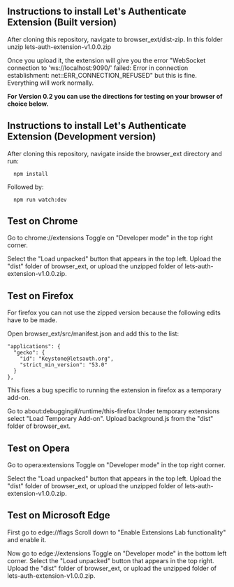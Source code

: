 ## Instructions to install Let's Authenticate Extension (Built version)

After cloning this repository, navigate to browser_ext/dist-zip.
In this folder unzip lets-auth-extension-v1.0.0.zip

Once you upload it, the extension will give you the error
"WebSocket connection to 'ws://localhost:9090/' failed: Error in connection establishment: net::ERR_CONNECTION_REFUSED"
but this is fine. Everything will work normally.

**For Version 0.2 you can use the directions for testing on your browser of choice below.**

## Instructions to install Let's Authenticate Extension (Development version)

After cloning this repository, navigate inside the browser_ext directory and run:

```
  npm install
```

Followed by:

```
  npm run watch:dev
```

## Test on Chrome

Go to chrome://extensions
Toggle on "Developer mode" in the top right corner.

Select the "Load unpacked" button that appears in the top left.
Upload the "dist" folder of browser_ext, or upload the unzipped folder of lets-auth-extension-v1.0.0.zip.

## Test on Firefox

For firefox you can not use the zipped version because the following edits have to be made.

Open browser_ext/src/manifest.json and add this to the list:

```
"applications": {
  "gecko": {
    "id": "Keystone@letsauth.org",
    "strict_min_version": "53.0"
  }
},
```

This fixes a bug specific to running the extension in firefox as a temporary add-on.

Go to about:debugging#/runtime/this-firefox
Under temporary extensions select "Load Temporary Add-on".
Upload background.js from the "dist" folder of browser_ext.

## Test on Opera

Go to opera:extensions
Toggle on "Developer mode" in the top right corner.

Select the "Load unpacked" button that appears in the top left.
Upload the "dist" folder of browser_ext, or upload the unzipped folder of lets-auth-extension-v1.0.0.zip.

## Test on Microsoft Edge

First go to edge://flags
Scroll down to "Enable Extensions Lab functionality" and enable it.

Now go to edge://extensions
Toggle on "Developer mode" in the bottom left corner.
Select the "Load unpacked" button that appears in the top right.
Upload the "dist" folder of browser_ext, or upload the unzipped folder of lets-auth-extension-v1.0.0.zip.
